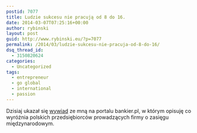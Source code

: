 ```yaml
---
postid: 7077
title: Ludzie sukcesu nie pracują od 8 do 16.
date: 2014-03-07T07:25:16+00:00
author: rybinski
layout: post
guid: http://www.rybinski.eu/?p=7077
permalink: /2014/03/ludzie-sukcesu-nie-pracuja-od-8-do-16/
dsq_thread_id:
  - 3150820624
categories:
  - Uncategorized
tags:
  - entrepreneur
  - go global
  - international
  - passion
---
```

Dzisiaj ukazał się [wywiad](http://www.bankier.pl/wiadomosc/Krzysztof-Rybinski-dla-Bankier-pl-Ludzie-sukcesu-nie-pracuja-od-8-do-16-3075585.html) ze mną na portalu bankier.pl, w którym opisuję co wyróżnia polskich przedsiębiorców prowadzących firmy o zasięgu międzynarodowym.
